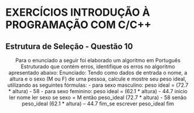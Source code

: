 # EXERCÍCIOS INTRODUÇÃO À PROGRAMAÇÃO COM C/C++ #

## Estrutura de Seleção - Questão 10 ##

<p align="center">
  Para o enunciado a seguir foi elaborado um algoritmo em Português Estruturado que contém erros, identifique os erros no algoritmo apresentado abaixo: Enunciado: Tendo como dados de entrada o nome, a altura e o sexo (M ou F) de uma pessoa, calcule e mostre seu peso ideal, utilizando as seguintes fórmulas: - para sexo masculino: peso ideal = (72.7 * altura) - 58 - para sexo feminino: peso ideal = (62.1 * altura) - 44.7 inicio ler nome ler sexo se sexo = M então peso_ideal (72.7 * altura) - 58 senão peso_ideal (62.1 * altura) – 44.7 fim_se escrever peso_ideal fim
 </p>
